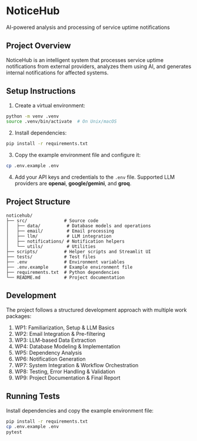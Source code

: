 # NoticeHub

AI-powered analysis and processing of service uptime notifications

## Project Overview

NoticeHub is an intelligent system that processes service uptime notifications from external providers, analyzes them using AI, and generates internal notifications for affected systems.

## Setup Instructions

1. Create a virtual environment:
```bash
python -m venv .venv
source .venv/bin/activate  # On Unix/macOS
```

2. Install dependencies:
```bash
pip install -r requirements.txt
```

3. Copy the example environment file and configure it:
```bash
cp .env.example .env
```

4. Add your API keys and credentials to the `.env` file. Supported LLM providers are **openai**, **google/gemini**, and **groq**.

## Project Structure

```
noticehub/
├── src/              # Source code
│   ├── data/          # Database models and operations
│   ├── email/         # Email processing
│   ├── llm/           # LLM integration
│   ├── notifications/ # Notification helpers
│   └── utils/         # Utilities
├── scripts/          # Helper scripts and Streamlit UI
├── tests/            # Test files
├── .env              # Environment variables
├── .env.example      # Example environment file
├── requirements.txt  # Python dependencies
└── README.md         # Project documentation
```

## Development

The project follows a structured development approach with multiple work packages:

1. WP1: Familiarization, Setup & LLM Basics
2. WP2: Email Integration & Pre-filtering
3. WP3: LLM-based Data Extraction
4. WP4: Database Modeling & Implementation
5. WP5: Dependency Analysis
6. WP6: Notification Generation
7. WP7: System Integration & Workflow Orchestration
8. WP8: Testing, Error Handling & Validation
9. WP9: Project Documentation & Final Report

## Running Tests

Install dependencies and copy the example environment file:

```bash
pip install -r requirements.txt
cp .env.example .env
pytest
```
